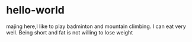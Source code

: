 # hello-world

majing here,I like to play badminton and mountain climbing. I can eat very well. Being short and fat is not willing to lose weight

